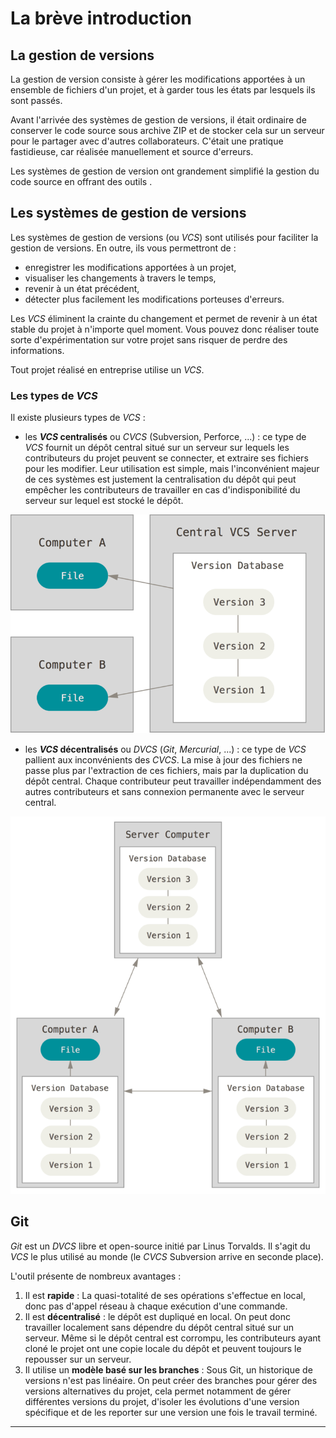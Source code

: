 # La brève introduction

## La gestion de versions

La gestion de version consiste à gérer les modifications apportées à un ensemble de fichiers d'un projet, et à garder tous les états par lesquels ils sont passés.

Avant l'arrivée des systèmes de gestion de versions, il était ordinaire de conserver le code source sous archive ZIP et de stocker cela sur un serveur pour le partager avec d'autres collaborateurs. C'était une pratique fastidieuse, car réalisée manuellement et source d'erreurs.

Les systèmes de gestion de version ont grandement simplifié la gestion du code source en offrant des outils .

## Les systèmes de gestion de versions

Les systèmes de gestion de versions (ou *VCS*) sont utilisés pour faciliter la gestion de versions. En outre, ils vous permettront de :

* enregistrer les modifications apportées à un projet,
* visualiser les changements à travers le temps,
* revenir à un état précédent,
* détecter plus facilement les modifications porteuses d'erreurs.

Les *VCS* éliminent la crainte du changement et permet de revenir à un état stable du projet à n'importe quel moment. Vous pouvez donc réaliser toute sorte d'expérimentation sur votre projet sans risquer de perdre des informations.

Tout projet réalisé en entreprise utilise un *VCS*.

### Les types de *VCS*

Il existe plusieurs types de *VCS* :

* les ***VCS* centralisés** ou *CVCS* (Subversion, Perforce, ...) : ce type de *VCS* fournit un dépôt central situé sur un serveur sur lequels les contributeurs du projet peuvent se connecter, et extraire ses fichiers pour les modifier. Leur utilisation est simple, mais l'inconvénient majeur de ces systèmes est justement la centralisation du dépôt qui peut empêcher les contributeurs de travailler en cas d'indisponibilité du serveur sur lequel est stocké le dépôt.

![CVCS](../img/cvcs.png)

* les ***VCS* décentralisés** ou *DVCS* (*Git*, *Mercurial*, ...) : ce type de *VCS* pallient aux inconvénients des *CVCS*. La mise à jour des fichiers ne passe plus par l'extraction de ces fichiers, mais par la duplication du dépôt central. Chaque contributeur peut travailler indépendamment des autres contributeurs et sans connexion permanente avec le serveur central.

![DVCS](../img/dvcs.png)

## Git

*Git* est un *DVCS* libre et open-source initié par Linus Torvalds. Il s'agit du *VCS* le plus utilisé au monde (le *CVCS* Subversion arrive en seconde place).

L'outil présente de nombreux avantages :

1. Il est **rapide** : La quasi-totalité de ses opérations s'effectue en local, donc pas d'appel réseau à chaque exécution d'une commande.
2. Il est **décentralisé** : le dépôt est dupliqué en local. On peut donc travailler localement sans dépendre du dépôt central situé sur un serveur. Même si le dépôt central est corrompu, les contributeurs ayant cloné le projet ont une copie locale du dépôt et peuvent toujours le repousser sur un serveur.
3. Il utilise un **modèle basé sur les branches** : Sous Git, un historique de versions n'est pas linéaire. On peut créer des branches pour gérer des versions alternatives du projet, cela permet notamment de gérer différentes versions du projet, d'isoler les évolutions d'une version spécifique et de les reporter sur une version une fois le travail terminé.

___
